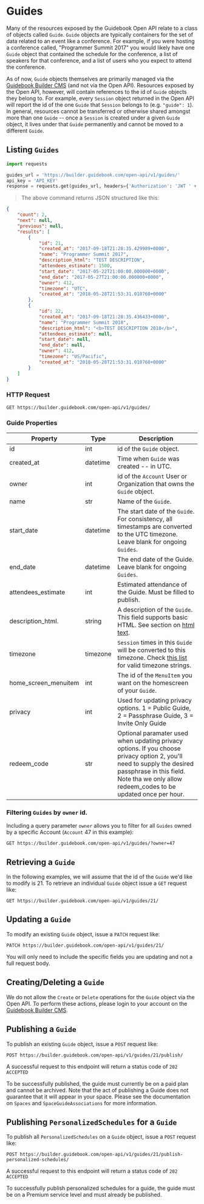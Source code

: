 # Guides

Many of the resources exposed by the Guidebook Open API relate to a class of objects called `Guide`. `Guide` objects are typically containers for the set of data related to an event like a conference. For example, if you were hosting a conference called, "Programmer Summit 2017" you would likely have one `Guide` object that contained the schedule for the conference, a list of speakers for that conference, and a list of users who you expect to attend the conference.

As of now, `Guide` objects themselves are primarily managed via the [Guidebook Builder CMS](https://builder.guidebook.com) (and not via the Open API). Resources exposed by the Open API, however, will contain references to the id of `Guide` objects they belong to. For example, every `Session` object returned in the Open API will report the id of the one `Guide` that `Session` belongs to (e.g. `"guide": 1`). In general, resources cannot be transferred or otherwise shared amongst more than one `Guide` -- once a `Session` is created under a given `Guide` object, it lives under that `Guide` permanently and cannot be moved to a different `Guide`.

## Listing `Guides`

```python
import requests

guides_url = 'https://builder.guidebook.com/open-api/v1/guides/'
api_key = 'API_KEY'
response = requests.get(guides_url, headers={'Authorization': 'JWT ' + api_key}).json()
```

> The above command returns JSON structured like this:

```json
{
	"count": 2,
	"next": null,
	"previous": null,
	"results": [
		{
			"id": 21,
			"created_at": "2017-09-18T21:28:35.429989+0000",
			"name": "Programmer Summit 2017",
			"description_html": "TEST DESCRIPTION",
			"attendees_estimate": 1500,
			"start_date": "2017-05-22T21:00:00.000000+0000",
			"end_date": "2017-05-27T21:00:00.000000+0000",
			"owner": 412,
			"timezone": "UTC",
			"created_at": "2018-05-28T21:53:31.010760+0000"
		},
		{
			"id": 22,
			"created_at": "2017-09-18T21:28:35.436433+0000",
			"name": "Programmer Summit 2018",
			"description_html": "<b>TEST DESCRIPTION 2018</b>",
			"attendees_estimate": null,
			"start_date": null,
			"end_date": null,
			"owner": 412,
			"timezone": "US/Pacific",
			"created_at": "2018-05-28T21:53:31.010760+0000"
		}
	]
}
```

### HTTP Request

`GET https://builder.guidebook.com/open-api/v1/guides/`

### Guide Properties

Property                | Type        | Description
---------               | --------    | --------
id                      | int         | id of the `Guide` object.
created_at              | datetime    | Time when `Guide` was created -- in UTC.
owner                   | int         | id of the `Account` User or Organization that owns the `Guide` object.
name                    | str         | Name of the `Guide`.
start_date              | datetime    | The start date of the `Guide`. For consistency, all timestamps are converted to the UTC timezone.  Leave blank for ongoing `Guides`.
end_date                | datetime    | The end date of the Guide.  Leave blank for ongoing `Guides`.
attendees_estimate      | int         | Estimated attendance of the Guide. Must be filled to publish.
description_html.       | string      | A description of the `Guide`.  This field supports basic HTML.  See section on [html text](#html-text).
timezone                | timezone    | `Session` times in this `Guide` will be converted to this timezone.  Check [this list](https://en.wikipedia.org/wiki/List_of_tz_database_time_zones#List) for valid timezone strings.
home_screen_menuitem    | int         | The id of the `MenuItem` you want on the homescreen of your `Guide`.
privacy                 | int         | Used for updating privacy options.  1 = Public Guide, 2 = Passphrase Guide, 3 = Invite Only Guide
redeem_code             | str         | Optional paramater used when updating privacy options.  If you choose privacy option 2, you'll need to supply the desired passphrase in this field.  Note tha we only allow redeem_codes to be updated once per hour.


### Filtering `Guides` by `owner` id.

Including a query parameter `owner` allows you to filter for all `Guides` owned by a specific Account (`Account` 47 in this example):

`GET https://builder.guidebook.com/open-api/v1/guides/?owner=47`

## Retrieving a `Guide`
In the following examples, we will assume that the id of the `Guide` we'd like to modify is 21.
To retrieve an individual `Guide` object issue a `GET` request like:

`GET https://builder.guidebook.com/open-api/v1/guides/21/`


## Updating a `Guide`

To modify an existing `Guide` object, issue a `PATCH` request like:

`PATCH https://builder.guidebook.com/open-api/v1/guides/21/`

You will only need to include the specific fields you are updating and not a full request body.

## Creating/Deleting a `Guide`

We do not allow the `Create` or `Delete` operations for the `Guide` object via the Open API.  To perform these actions, please login to your account on the [Guidebook Builder CMS](https://builder.guidebook.com).

## Publishing a `Guide`

To publish an existing `Guide` object, issue a `POST` request like:

`POST https://builder.guidebook.com/open-api/v1/guides/21/publish/`

A successful request to this endpoint will return a status code of `202 ACCEPTED`

To be successfully published, the guide must currently be on a paid plan and cannot be archived. Note that the act of publishing a Guide does not guarantee that it will appear in your space. Please see the documentation on `Spaces` and `SpaceGuideAssociations` for more information.

## Publishing `PersonalizedSchedules` for a `Guide`

To publish all `PersonalizedSchedules` on a `Guide` object, issue a `POST` request like:

`POST https://builder.guidebook.com/open-api/v1/guides/21/publish-personalized-schedules/`

A successful request to this endpoint will return a status code of `202 ACCEPTED`

To successfully publish personalized schedules for a guide, the guide must be on a Premium service level and must already be published.
